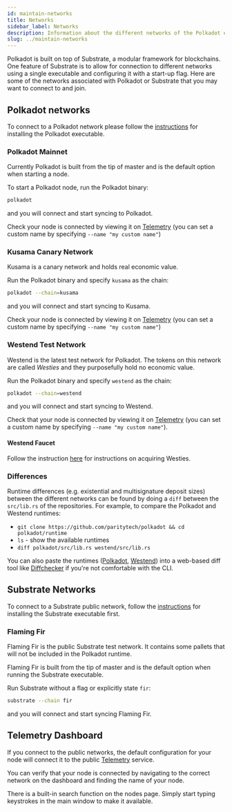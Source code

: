 ```yaml
---
id: maintain-networks
title: Networks
sidebar_label: Networks
description: Information about the different networks of the Polkadot ecosystem.
slug: ../maintain-networks
---
```


Polkadot is built on top of Substrate, a modular framework for blockchains. One feature of Substrate
is to allow for connection to different networks using a single executable and configuring it with a
start-up flag. Here are some of the networks associated with Polkadot or Substrate that you may want
to connect to and join.

## Polkadot networks

To connect to a Polkadot network please follow the [instructions](maintain-sync.md) for installing
the Polkadot executable.

### Polkadot Mainnet

Currently Polkadot is built from the tip of master and is the default option when starting a node.

To start a Polkadot node, run the Polkadot binary:

```bash
polkadot
```

and you will connect and start syncing to Polkadot.

Check your node is connected by viewing it on
[Telemetry](https://telemetry.polkadot.io/#/Polkadot%20CC3) (you can set a custom name by specifying
`--name "my custom name"`)

### Kusama Canary Network

Kusama is a canary network and holds real economic value.

Run the Polkadot binary and specify `kusama` as the chain:

```bash
polkadot --chain=kusama
```

and you will connect and start syncing to Kusama.

Check your node is connected by viewing it on
[Telemetry](https://telemetry.polkadot.io/#/Kusama%20CC3) (you can set a custom name by specifying
`--name "my custom name"`)

### Westend Test Network

Westend is the latest test network for Polkadot. The tokens on this network are called _Westies_ and
they purposefully hold no economic value.

Run the Polkadot binary and specify `westend` as the chain:

```bash
polkadot --chain=westend
```

and you will connect and start syncing to Westend.

Check that your node is connected by viewing it on
[Telemetry](https://telemetry.polkadot.io/#list/Westend) (you can set a custom name by specifying
`--name "my custom name"`).

#### Westend Faucet

Follow the instruction [here](../learn/learn-DOT.md#getting-westies) for instructions on acquiring Westies.

### Differences

Runtime differences (e.g. existential and multisignature deposit sizes) between the different
networks can be found by doing a `diff` between the `src/lib.rs` of the repositories. For example,
to compare the Polkadot and Westend runtimes:

- `git clone https://github.com/paritytech/polkadot && cd polkadot/runtime`
- `ls` - show the available runtimes
- `diff polkadot/src/lib.rs westend/src/lib.rs`

You can also paste the runtimes
([Polkadot](https://github.com/paritytech/polkadot/blob/master/runtime/polkadot/src/lib.rs),
[Westend](https://github.com/paritytech/polkadot/blob/master/runtime/westend/src/lib.rs)) into a
web-based diff tool like [Diffchecker](https://www.diffchecker.com/) if you're not comfortable with
the CLI.

## Substrate Networks

To connect to a Substrate public network, follow the [instructions][substrate install] for
installing the Substrate executable first.

### Flaming Fir

Flaming Fir is the public Substrate test network. It contains some pallets that will not be included
in the Polkadot runtime.

Flaming Fir is built from the tip of master and is the default option when running the Substrate
executable.

Run Substrate without a flag or explicitly state `fir`:

```bash
substrate --chain fir
```

and you will connect and start syncing Flaming Fir.

## Telemetry Dashboard

If you connect to the public networks, the default configuration for your node will connect it to
the public [Telemetry][telemetry] service.

You can verify that your node is connected by navigating to the correct network on the dashboard and
finding the name of your node.

There is a built-in search function on the nodes page. Simply start typing keystrokes in the main
window to make it available.

[substrate install]: https://docs.substrate.io/v3/getting-started/overview/
[telemetry]: https://telemetry.polkadot.io/
